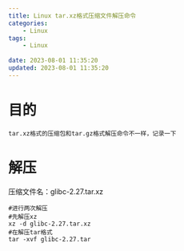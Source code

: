 ```yaml
---
title: Linux tar.xz格式压缩文件解压命令
categories:
	- Linux
tags: 
	- Linux
	
date: 2023-08-01 11:35:20
updated: 2023-08-01 11:35:20
---
```

<!-- toc -->
# <span id="inline-blue">目的</span>
	tar.xz格式的压缩包和tar.gz格式解压命令不一样，记录一下
# <span id="inline-blue">解压</span>
压缩文件名：glibc-2.27.tar.xz
```shell
#进行两次解压
#先解压xz
xz -d glibc-2.27.tar.xz
#在解压tar格式
tar -xvf glibc-2.27.tar
```
 